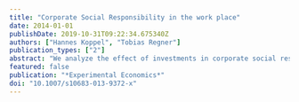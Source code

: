 ```yaml
---
title: "Corporate Social Responsibility in the work place"
date: 2014-01-01
publishDate: 2019-10-31T09:22:34.675340Z
authors: ["Hannes Koppel", "Tobias Regner"]
publication_types: ["2"]
abstract: "We analyze the effect of investments in corporate social responsibility (CSR) on workers' motivation. In our experiment, a gift exchange game variant, CSR is captured by donating a certain share of a firm's profit to charity. We are testing for CSR effects by varying the possible share of profits given to charity. Additionally, we investigate the effect of matching mission preferences, i.e., a worker preferring the same charity the firm donates to. Our results show that, on average, workers reciprocate investments in CSR with increased effort. Matching mission preferences also result in higher effort, independently of the extent of the CSR investment."
featured: false
publication: "*Experimental Economics*"
doi: "10.1007/s10683-013-9372-x"
---
```


